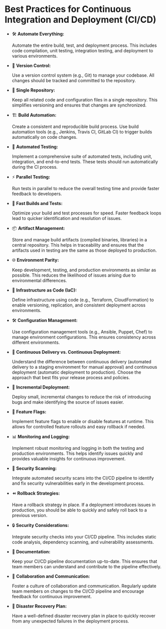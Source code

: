 # Best Practices for Continuous Integration and Deployment (CI/CD)

- 🛠️ **Automate Everything:**

  Automate the entire build, test, and deployment process. This includes code compilation, unit testing, integration testing, and deployment to various environments.
- 🔄 **Version Control:**

  Use a version control system (e.g., Git) to manage your codebase. All changes should be tracked and committed to the repository.
- 📁 **Single Repository:**

  Keep all related code and configuration files in a single repository. This simplifies versioning and ensures that changes are synchronized.
- 🏗️ **Build Automation:**

  Create a consistent and reproducible build process. Use build automation tools (e.g., Jenkins, Travis CI, GitLab CI) to trigger builds automatically on code changes.
- 🤖 **Automated Testing:**

  Implement a comprehensive suite of automated tests, including unit, integration, and end-to-end tests. These tests should run automatically during the CI process.
- ⚡ **Parallel Testing:**

  Run tests in parallel to reduce the overall testing time and provide faster feedback to developers.
- 🚄 **Fast Builds and Tests:**

  Optimize your build and test processes for speed. Faster feedback loops lead to quicker identification and resolution of issues.
- 📦 **Artifact Management:**

  Store and manage build artifacts (compiled binaries, libraries) in a central repository. This helps in traceability and ensures that the artifacts used in testing are the same as those deployed to production.
- 🌐 **Environment Parity:**

  Keep development, testing, and production environments as similar as possible. This reduces the likelihood of issues arising due to environmental differences.
- 🚀 **Infrastructure as Code (IaC):**

  Define infrastructure using code (e.g., Terraform, CloudFormation) to enable versioning, replication, and consistent deployment across environments.
- 🛠️ **Configuration Management:**

  Use configuration management tools (e.g., Ansible, Puppet, Chef) to manage environment configurations. This ensures consistency across different environments.
- 🚦 **Continuous Delivery vs. Continuous Deployment:**

  Understand the difference between continuous delivery (automated delivery to a staging environment for manual approval) and continuous deployment (automatic deployment to production). Choose the approach that best fits your release process and policies.
- 🔄 **Incremental Deployment:**

  Deploy small, incremental changes to reduce the risk of introducing bugs and make identifying the source of issues easier.
- 🚩 **Feature Flags:**

  Implement feature flags to enable or disable features at runtime. This allows for controlled feature rollouts and easy rollback if needed.
- 📊 **Monitoring and Logging:**

  Implement robust monitoring and logging in both the testing and production environments. This helps identify issues quickly and provides valuable insights for continuous improvement.
- 🔐 **Security Scanning:**

  Integrate automated security scans into the CI/CD pipeline to identify and fix security vulnerabilities early in the development process.
- ⏪ **Rollback Strategies:**

  Have a rollback strategy in place. If a deployment introduces issues in production, you should be able to quickly and safely roll back to a previous version.
- 🔒 **Security Considerations:**

  Integrate security checks into your CI/CD pipeline. This includes static code analysis, dependency scanning, and vulnerability assessments.
- 📖 **Documentation:**

  Keep your CI/CD pipeline documentation up-to-date. This ensures that team members can understand and contribute to the pipeline effectively.
- 👥 **Collaboration and Communication:**

  Foster a culture of collaboration and communication. Regularly update team members on changes to the CI/CD pipeline and encourage feedback for continuous improvement.
- 🚨 **Disaster Recovery Plan:**

  Have a well-defined disaster recovery plan in place to quickly recover from any unexpected failures in the deployment process.

